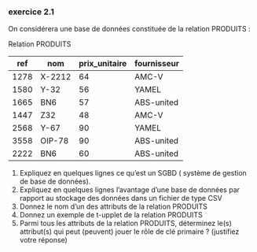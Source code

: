 ### exercice 2.1

On considérera une base de données constituée de la relation PRODUITS :

Relation PRODUITS

| ref  | nom    | prix_unitaire | fournisseur |
| ---- | ------ | ------------- | ----------- |
| 1278 | X-2212 | 64            | AMC-V       |
| 1580 | Y-32   | 56            | YAMEL       |
| 1665 | BN6    | 57            | ABS-united  |
| 1447 | Z32    | 48            | AMC-V       |
| 2568 | Y-67   | 90            | YAMEL       |
| 3558 | OIP-78 | 90            | ABS-united  |
| 2222 | BN6    | 60            | ABS-united  |

1. Expliquez en quelques lignes ce qu’est un SGBD ( système de gestion de base de données).
2. Expliquez en quelques lignes l’avantage d’une base de données par rapport au stockage des données dans un fichier de type CSV
3. Donnez le nom d’un des attributs de la relation PRODUITS 
4. Donnez un exemple de t-upplet de la relation PRODUITS
5. Parmi tous les attributs de la relation PRODUITS, déterminez le(s) attribut(s) qui peut (peuvent) jouer le rôle de clé primaire ? (justifiez votre réponse)

